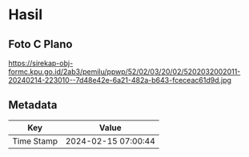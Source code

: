 # Hasil

## Foto C Plano

https://sirekap-obj-formc.kpu.go.id/2ab3/pemilu/ppwp/52/02/03/20/02/5202032002011-20240214-223010--7d48e42e-6a21-482a-b643-fceceac61d9d.jpg


## Metadata

| Key        | Value               |
| ---------- | ------------------- |
| Time Stamp | 2024-02-15 07:00:44 |



